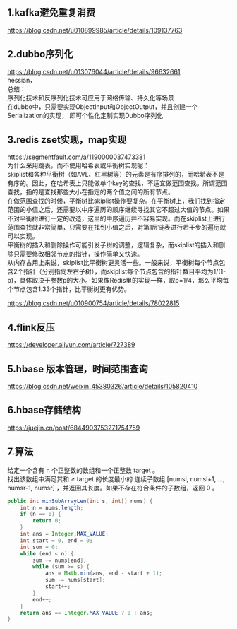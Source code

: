 ## 1.kafka避免重复消费
https://blog.csdn.net/u010899985/article/details/109137763  

## 2.dubbo序列化
https://blog.csdn.net/u013076044/article/details/96632661  
hessian，  
总结：  
序列化技术和反序列化技术可应用于网络传输、持久化等场景  
在dubbo中，只需要实现ObjectInput和ObjectOutput，并且创建一个Serialization的实现， 即可个性化定制实现Dubbo序列化  

## 3.redis zset实现，map实现
https://segmentfault.com/a/1190000037473381  
为什么采用跳表，而不使用哈希表或平衡树实现呢：  
skiplist和各种平衡树（如AVL、红黑树等）的元素是有序排列的，而哈希表不是有序的。因此，在哈希表上只能做单个key的查找，不适宜做范围查找。所谓范围查找，指的是查找那些大小在指定的两个值之间的所有节点。  
在做范围查找的时候，平衡树比skiplist操作要复杂。在平衡树上，我们找到指定范围的小值之后，还需要以中序遍历的顺序继续寻找其它不超过大值的节点。如果不对平衡树进行一定的改造，这里的中序遍历并不容易实现。而在skiplist上进行范围查找就非常简单，只需要在找到小值之后，对第1层链表进行若干步的遍历就可以实现。  
平衡树的插入和删除操作可能引发子树的调整，逻辑复杂，而skiplist的插入和删除只需要修改相邻节点的指针，操作简单又快速。  
从内存占用上来说，skiplist比平衡树更灵活一些。一般来说，平衡树每个节点包含2个指针（分别指向左右子树），而skiplist每个节点包含的指针数目平均为1/(1-p)，具体取决于参数p的大小。如果像Redis里的实现一样，取p=1/4，那么平均每个节点包含1.33个指针，比平衡树更有优势。  

https://blog.csdn.net/u010900754/article/details/78022815  

## 4.flink反压
https://developer.aliyun.com/article/727389  

## 5.hbase 版本管理，时间范围查询
https://blog.csdn.net/weixin_45380326/article/details/105820410  

## 6.hbase存储结构
https://juejin.cn/post/6844903753271754759  

## 7.算法
给定一个含有 n 个正整数的数组和一个正整数 target 。  
找出该数组中满足其和 ≥ target 的长度最小的 连续子数组 [numsl, numsl+1, ..., numsr-1, numsr] ，并返回其长度。如果不存在符合条件的子数组，返回 0 。  

```java
public int minSubArrayLen(int s, int[] nums) {
    int n = nums.length;
    if (n == 0) {
        return 0;
    }
    int ans = Integer.MAX_VALUE;
    int start = 0, end = 0;
    int sum = 0;
    while (end < n) {
        sum += nums[end];
        while (sum >= s) {
            ans = Math.min(ans, end - start + 1);
            sum -= nums[start];
            start++;
        }
        end++;
    }
    return ans == Integer.MAX_VALUE ? 0 : ans;
}
```